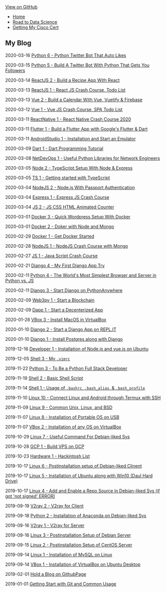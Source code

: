 <head>
  <link rel="stylesheet" href="https://bootswatch.com/4/solar/bootstrap.min.css">
  <link rel="stylesheet" href="https://use.fontawesome.com/releases/v5.8.1/css/all.css">
</head>

<nav class="navbar navbar-expand-lg navbar-dark bg-dark">
    <a href="https://github.com/tane-rs/tane-rs.github.io" class="btn btn-github">
      <i class="fab fa-github-alt"></i> View on GitHub
    </a>
  <div class="flex-grow-1"></div>
  <div class="collapse navbar-collapse" id="navbarColor02">
    <ul class="navbar-nav mr-auto">
      <li class="nav-item active">
        <a class="nav-link" href="#">Home <span class="sr-only"></span></a>
      </li>
      <li class="nav-item">
        <a class="nav-link" href="https://github.com/tane-rs/road-to-data-science">Road to Data Science</a>
      </li>
      <li class="nav-item">
        <a class="nav-link" href="https://tane-rs.github.io/my-cisco-cert">Getting My Cisco Cert</a>
      </li>
    </ul>
  </div>
</nav>

## My Blog

2020-03-16 [Python 6 - Python Twitter Bot That Auto Likes](_posts/2020-03-16-00.md)

2020-03-15 [Python 5 - Build A Twitter Bot With Python That Gets You Followers](_posts/2020-03-15-00.md)

2020-03-14 [ReactJS 2 - Build a Recipe App With React](_posts/2020-03-14-00.md)

2020-03-13 [ReactJS 1 - React JS Crash Course, Todo List](_posts/2020-03-13-01.md)

2020-03-13 [Vue 2 - Build a Calendar With Vue, Vuetify & Firebase](_posts/2020-03-13-00.md)

2020-03-12 [Vue 1 - Vue JS Crash Course, SPA Todo List](_posts/2020-03-12-00.md)

2020-03-11 [ReactNative 1 - React Native Crash Course 2020](_posts/2020-03-11-03.md)

2020-03-11 [Flutter 1 - Build a Flutter App with Google's Flutter & Dart](_posts/2020-03-11-01.md)

2020-03-11 [AndroidStudio 1 - Installation and Start an Emulator](_posts/2020-03-11-00.md)

2020-03-09 [Dart 1 - Dart Programming Tutorial](_posts/2020-03-09-00.md)

2020-03-08 [NetDevOps 1 - Useful Python Libraries for Network Engineers](_posts/2020-03-08-00.md)

2020-03-05 [Node 2 - TypeScript Setup With Node & Express](_posts/2020-03-05-00.md)

2020-03-05 [TS 1 - Getting started with TypeScript](_posts/2020-03-05-00.md)

2020-03-04 [NodeJS 2 - Node.js With Passport Authentication](_posts/2020-03-04-02.md)

2020-03-04 [Express 1 - Express JS Crash Course](_posts/2020-03-04-01.md)

2020-03-04 [JS 2 - JS CSS HTML Animated Counter](_posts/2020-03-04-00.md)

2020-03-01 [Docker 3 - Quick Wordpress Setup With Docker](_posts/2020-03-01-01.md)

2020-03-01 [Docker 2 - Doker with Node and Mongo](_posts/2020-03-01-00.md)

2020-02-29 [Docker 1 - Get Docker Started](_posts/2020-02-29-00.md)

2020-02-28 [NodeJS 1 - NodeJS Crash Course with Mongo](_posts/2020-02-28-00.md)

2020-02-27 [JS 1 - Java Script Crash Course](_posts/2020-02-27-00.md)

2020-02-21 [Django 4 - My First Django App Try](_posts/2020-02-21-00.md)

2020-02-11 [Python 4 - The World's Most Simplest Browser and Server in Python vs. JS](_posts/2020-02-11-01.md)

2020-02-11 [Django 3 - Start Django on PythonAnywhere](_posts/2020-02-11-00.md)

2020-02-09 [Web3py 1 - Start a Blockchain](_posts/2020-02-09-01.md)

2020-02-09 [Dapp 1 - Start a Decenterized App](_posts/2020-03-17-00.md)

2020-01-28 [VBox 3 - Install MacOS in VirtualBox](_posts/2020-01-28-00.md)

2020-01-10 [Django 2 - Start a Django App on REPL.IT](_posts/2020-01-10-01.md)

2020-01-10 [Django 1 - Install Postgres along with Django](_posts/2020-01-10-00.md)

2019-12-16 [Developer 1 - Installation of Node.js and vue.js on Ubuntu](_posts/2019-12-16-01.md)

2019-12-05 [Shell 3 - My `.vimrc`](_posts/2019-12-05-00.md)

2019-11-22 [Python 3 - To Be a Python Full Stack Developer](_posts/2019-11-22-00.md)

2019-11-19 [Shell 2 - Basic Shell Script](_posts/2019-11-19-01.md)

2019-11-14 [Shell 1 - Usage of `.bashrc`, `.bash_alias`, & `.bash_profile`](_posts/2019-11-14-00.md)

2019-11-10 [Linux 10 - Connect Linux and Android through Termux with SSH](_posts/2019-11-10-00.md)

2019-11-09 [Linux 9 - Common Unix, Linux, and BSD](_posts/2019-11-09-00.md)

2019-11-07 [Linux 8 - Installation of Portable OS on USB](_posts/2019-11-07-01.md)

2019-11-07 [VBox 2 - Installation of any OS on VirtualBox](_posts/2019-11-07-00.md)

2019-10-29 [Linux 7 - Useful Command For Debian-liked Sys](_posts/2019-10-29-00.md)

2019-10-28 [GCP 1 - Build VPS on GCP](_posts/2019-10-28-01.md)

2019-10-23 [Hardware 1 - Hackintosh List](_posts/2019-10-23-00.md)

2019-10-17 [Linux 6 - Postinstallation setup of Debian-liked Clinent](_posts/2019-10-17-02.md)

2019-10-17 [Linux 5 - Installation of Ubuntu along with Win10 (Daul Hard Drive)](_posts/2019-10-17-01.md)

2019-10-17 [Linux 4 - Add and Enable a Repo Source in Debian-liked Sys (if got 'not signed' ERROR)](_posts/2019-10-17-00.md)

2019-09-19 [V2ray 2 - V2ray for Client](_posts/2019-09-19-00.md)

2019-09-18 [Python 2 - Installation of Anaconda on Debian-liked Sys](_posts/2019-09-18-00.md)

2019-09-16 [V2ray 1 - V2ray for Server](_posts/2019-09-16-01.md)

2019-09-16 [Linux 3 - Postinstallation Setup of Debian Server](_posts/2019-09-16-00.md)

2019-09-15 [Linux 2 - Postinstallation Setup of CentOS Server](_posts/2019-09-15-00.md)

2019-09-14 [Linux 1 - Installation of MySQL on Linux](_posts/2019-09-14-01.md)

2019-09-14 [VBox 1 - Installation of VirtualBox on Ubuntu Desktop](_posts/2019-09-14-00.md)

2019-02-01 [Hold a Blog on GithubPage](_posts/2019-02-01-00.md)

2019-01-01 [Getting Start with Git and Common Usage](_posts/2019-01-01-00.md)